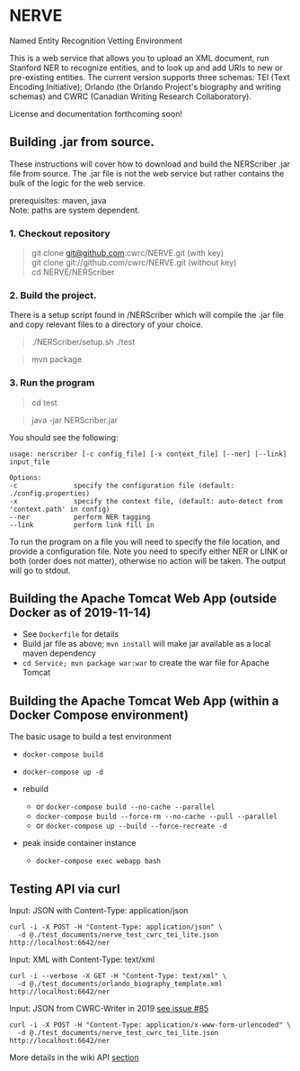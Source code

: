 # NERVE
Named Entity Recognition Vetting Environment

This is a web service that allows you to upload an XML document, run Stanford NER to recognize entities, and to look up and add URIs to new or pre-existing entities. The current version supports three schemas: TEI (Text Encoding Initiative); Orlando (the Orlando Project's biography and writing schemas) and CWRC (Canadian Writing Research Collaboratory).

License and documentation forthcoming soon!

## Building .jar from source.
These instructions will cover how to download and build the NERScriber .jar file
from source.  The .jar file is not the web service but rather contains the bulk
of the logic for the web service.

prerequisites: maven, java<br>
Note: paths are system dependent.

### 1. Checkout repository
> git clone git@github.com:cwrc/NERVE.git (with key)<br>
> git clone git://github.com/cwrc/NERVE.git (without key)<br>
> cd NERVE/NERScriber

### 2. Build the project.
There is a setup script found in /NERScriber which will compile the .jar file
and copy relevant files to a directory of your choice.

> ./NERScriber/setup.sh ./test

> mvn package

### 3. Run the program

> cd test

> java -jar NERScriber.jar

You should see the following:
```
usage: nerscriber [-c config_file] [-x context_file] [--ner] [--link] input_file

Options:
-c              specify the configuration file (default: ./config.properties)
-x              specify the context file, (default: auto-detect from 'context.path' in config)
--ner           perform NER tagging
--link          perform link fill in
```

To run the program on a file you will need to specify the file location, and provide
a configuration file.  Note you need to specify either NER or LINK or both (order
does not matter), otherwise no action will be taken.  The output will go to stdout.


## Building the Apache Tomcat Web App (outside Docker as of 2019-11-14)
* See `Dockerfile` for details
* Build jar file as above; `mvn install` will make jar available as a local maven dependency
* `cd Service; mvn package war:war` to create the war file for Apache Tomcat

## Building the Apache Tomcat Web App (within a Docker Compose environment)

The basic usage to build a test environment
* `docker-compose build`
* `docker-compose up -d`

* rebuild
  * or `docker-compose build --no-cache --parallel`
  * `docker-compose build --force-rm --no-cache --pull --parallel`
  * or `docker-compose up --build --force-recreate -d`

* peak inside container instance
  * `docker-compose exec webapp bash`

## Testing API via curl

Input: JSON with Content-Type: application/json 

```
curl -i -X POST -H "Content-Type: application/json" \
  -d @./test_documents/nerve_test_cwrc_tei_lite.json  http://localhost:6642/ner
```

Input: XML with Content-Type: text/xml

```
curl -i --verbose -X GET -H "Content-Type: text/xml" \
  -d @./test_documents/orlando_biography_template.xml http://localhost:6642/ner
```

Input: JSON from CWRC-Writer in 2019 [see issue #85](https://github.com/cwrc/NERVE/issues/85)
```
curl -i -X POST -H "Content-Type: application/x-www-form-urlencoded" \
  -d @./test_documents/nerve_test_cwrc_tei_lite.json  http://localhost:6642/ner
```

More details in the wiki API [section](https://github.com/cwrc/NERVE/wiki/Endpoint-Descriptions-(api))

